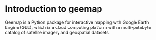# Introduction to geemap

Geemap is a Python package for interactive mapping with Google Earth Engine (GEE), which is a cloud computing platform with a multi-petabyte catalog of satellite imagery and geospatial datasets
